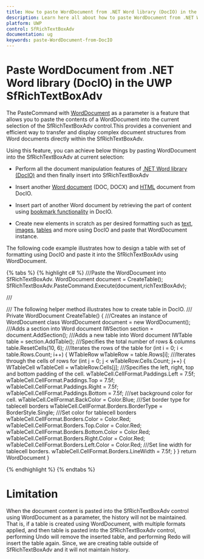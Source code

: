 ```yaml
---
title: How to paste WordDocument from .NET Word library (DocIO) in the UWP SfRichTextBoxAdv. | Syncfusion
description: Learn here all about how to paste WordDocument from .NET Word library (DocIO) in Syncfusion UWP SfRichTextBoxAdv and more.
platform: UWP
control: SfRichTextBoxAdv
documentation: ug
keywords: paste-WordDocument-from-DocIO
---
```


# Paste WordDocument from .NET Word library (DocIO) in the UWP SfRichTextBoxAdv

The PasteCommand with [WordDocument](https://help.syncfusion.com/cr/file-formats/Syncfusion.DocIO.DLS.WordDocument.html) as a parameter is a feature that allows you to paste the contents of a WordDocument into the current selection of the SfRichTextBoxAdv control.This provides a convenient and efficient way to transfer and display complex document structures from Word documents directly within the SfRichTextBoxAdv.

Using this feature, you can achieve below things by pasting WordDocument into the SfRichTextBoxAdv at current selection:

* Perform all the document manipulation features of [.NET Word library (DocIO)](https://help.syncfusion.com/file-formats/docio/overview) and then finally insert into SfRichTextBoxAdv

* Insert another [Word document](https://help.syncfusion.com/file-formats/docio/word-file-formats) (DOC, DOCX) and [HTML](https://help.syncfusion.com/file-formats/docio/html) document from DocIO.

* Insert part of another Word document by retrieving the part of content using [bookmark functionality](https://help.syncfusion.com/file-formats/docio/working-with-bookmarks) in DocIO.

* Create new elements in scratch as per desired formatting such as [text](https://help.syncfusion.com/file-formats/docio/working-with-paragraph#working-with-text), [images](https://help.syncfusion.com/file-formats/docio/working-with-paragraph#working-with-images), [tables](https://help.syncfusion.com/file-formats/docio/working-with-tables) and more using DocIO and paste that WordDocument instance.

The following code example illustrates how to design a table with set of formatting using DocIO and paste it into the SfRichTextBoxAdv using WordDocument.

{% tabs %}
{% highlight c# %}
///Paste the WordDocument into SfRichTextBoxAdv.
WordDocument document = CreateTable();
SfRichTextBoxAdv.PasteCommand.Execute(document,richTextBoxAdv);

/// <summary>
///  The following helper method illustrates how to create table in DocIO.
/// </summary>
Private WordDocument CreateTable()
{
///Creates an instance of WordDocument class 
  WordDocument document = new WordDocument();
///Adds a section into Word document
  IWSection section = document.AddSection();
///Adds a new table into Word document
  IWTable table = section.AddTable();
///Specifies the total number of rows & columns
  table.ResetCells(10, 6);
///Iterates the rows of the table
   for (int i = 0; i < table.Rows.Count; i++)
   {
      WTableRow wTableRow = table.Rows[i];
      ///Iterates through the cells of rows
      for (int j = 0; j < wTableRow.Cells.Count; j++)
      {
            WTableCell wTableCell = wTableRow.Cells[j];
            ///Specifies the left, right, top and bottom padding of the cell.
            wTableCell.CellFormat.Paddings.Left = 7.5f;
            wTableCell.CellFormat.Paddings.Top = 7.5f;
            wTableCell.CellFormat.Paddings.Right = 7.5f;
            wTableCell.CellFormat.Paddings.Bottom = 7.5f;
            ///set background color for cell.
            wTableCell.CellFormat.BackColor = Color.Blue;
            ///Set border type for tablecell borders
            wTableCell.CellFormat.Borders.BorderType = BorderStyle.Single;
            ///Set color for tablecell borders
            wTableCell.CellFormat.Borders.Color = Color.Red;
            wTableCell.CellFormat.Borders.Top.Color = Color.Red;
            wTableCell.CellFormat.Borders.Bottom.Color = Color.Red;
            wTableCell.CellFormat.Borders.Right.Color = Color.Red;
            wTableCell.CellFormat.Borders.Left.Color = Color.Red;
            ///Set line width for tablecell borders.
            wTableCell.CellFormat.Borders.LineWidth = 7.5f;
      }
   }
     return WordDocument
}

{% endhighlight %}
{% endtabs %}

# Limitation
When the document content is pasted into the SfRichTextBoxAdv control using WordDocument as a parameter, the history will not be maintained. That is, if a table is created using WordDocument, with multiple formats applied, and then table is pasted into the SfRichTextBoxAdv control, performing Undo will remove the inserted table, and performing Redo will insert the table again. Since, we are creating table outside of SfRichTextBoxAdv and it will not maintain history.